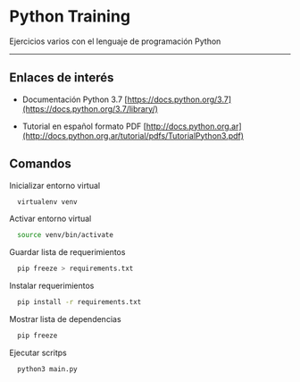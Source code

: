 # Python Training

Ejercicios varios con el lenguaje de programación Python

---

## Enlaces de interés

+ Documentación Python 3.7 [https://docs.python.org/3.7](https://docs.python.org/3.7/library/)

+ Tutorial en español formato PDF [http://docs.python.org.ar](http://docs.python.org.ar/tutorial/pdfs/TutorialPython3.pdf)


## Comandos

Inicializar entorno virtual
```sh
  virtualenv venv
```

Activar entorno virtual
```sh
  source venv/bin/activate
```

Guardar lista de requerimientos
```sh
  pip freeze > requirements.txt
```

Instalar requerimientos
```sh
  pip install -r requirements.txt
```

Mostrar lista de dependencias
```sh
  pip freeze
```

Ejecutar scritps
```sh
  python3 main.py
```